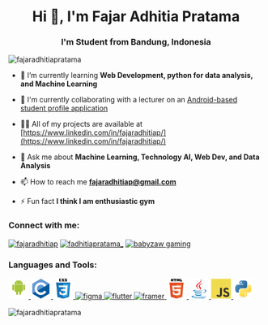 <h1 align="center">Hi 👋, I'm Fajar Adhitia Pratama</h1>
<h3 align="center">I'm Student from Bandung, Indonesia</h3>

<p align="left"> <img src="https://komarev.com/ghpvc/?username=fajaradhitiapratama&label=Profile%20views&color=0e75b6&style=flat" alt="fajaradhitiapratama" /> </p>

- 🌱 I’m currently learning **Web Development, python for data analysis, and Machine Learning**

- 👯 I'm currently collaborating with a lecturer on an [Android-based student profile application](https://github.com/gelar1978/UTS_project)

- 👨‍💻 All of my projects are available at [https://www.linkedin.com/in/fajaradhitiap/](https://www.linkedin.com/in/fajaradhitiap/)

- 💬 Ask me about **Machine Learning, Technology AI, Web Dev, and Data Analysis**

- 📫 How to reach me **fajaradhitiap@gmail.com**

- ⚡ Fun fact **I think I am enthusiastic gym**

<h3 align="left">Connect with me:</h3>
<p align="left">
<a href="https://linkedin.com/in/fajaradhitiap" target="blank"><img align="center" src="https://raw.githubusercontent.com/rahuldkjain/github-profile-readme-generator/master/src/images/icons/Social/linked-in-alt.svg" alt="fajaradhitiap" height="30" width="40" /></a>
<a href="https://instagram.com/fadhitiapratama_" target="blank"><img align="center" src="https://raw.githubusercontent.com/rahuldkjain/github-profile-readme-generator/master/src/images/icons/Social/instagram.svg" alt="fadhitiapratama_" height="30" width="40" /></a>
<a href="https://www.youtube.com/@BabyZawGaming" target="blank"><img align="center" src="https://raw.githubusercontent.com/rahuldkjain/github-profile-readme-generator/master/src/images/icons/Social/youtube.svg" alt="babyzaw gaming" height="30" width="40" /></a>
</p>

<h3 align="left">Languages and Tools:</h3>
<p align="left"> <a href="https://developer.android.com" target="_blank" rel="noreferrer"> <img src="https://raw.githubusercontent.com/devicons/devicon/master/icons/android/android-original-wordmark.svg" alt="android" width="40" height="40"/> </a> <a href="https://www.cprogramming.com/" target="_blank" rel="noreferrer"> <img src="https://raw.githubusercontent.com/devicons/devicon/master/icons/c/c-original.svg" alt="c" width="40" height="40"/> </a> <a href="https://www.w3schools.com/css/" target="_blank" rel="noreferrer"> <img src="https://raw.githubusercontent.com/devicons/devicon/master/icons/css3/css3-original-wordmark.svg" alt="css3" width="40" height="40"/> </a> <a href="https://www.figma.com/" target="_blank" rel="noreferrer"> <img src="https://www.vectorlogo.zone/logos/figma/figma-icon.svg" alt="figma" width="40" height="40"/> </a> <a href="https://flutter.dev" target="_blank" rel="noreferrer"> <img src="https://www.vectorlogo.zone/logos/flutterio/flutterio-icon.svg" alt="flutter" width="40" height="40"/> </a> <a href="https://www.framer.com/" target="_blank" rel="noreferrer"> <img src="https://www.vectorlogo.zone/logos/framer/framer-icon.svg" alt="framer" width="40" height="40"/> </a> <a href="https://www.w3.org/html/" target="_blank" rel="noreferrer"> <img src="https://raw.githubusercontent.com/devicons/devicon/master/icons/html5/html5-original-wordmark.svg" alt="html5" width="40" height="40"/> </a> <a href="https://www.java.com" target="_blank" rel="noreferrer"> <img src="https://raw.githubusercontent.com/devicons/devicon/master/icons/java/java-original.svg" alt="java" width="40" height="40"/> </a> <a href="https://developer.mozilla.org/en-US/docs/Web/JavaScript" target="_blank" rel="noreferrer"> <img src="https://raw.githubusercontent.com/devicons/devicon/master/icons/javascript/javascript-original.svg" alt="javascript" width="40" height="40"/> </a> <a href="https://www.python.org" target="_blank" rel="noreferrer"> <img src="https://raw.githubusercontent.com/devicons/devicon/master/icons/python/python-original.svg" alt="python" width="40" height="40"/> </a> 

<p><img align="center" src="https://github-readme-stats.vercel.app/api/top-langs?username=fajaradhitiapratama&show_icons=true&locale=en&layout=compact" alt="fajaradhitiapratama" /></p>
